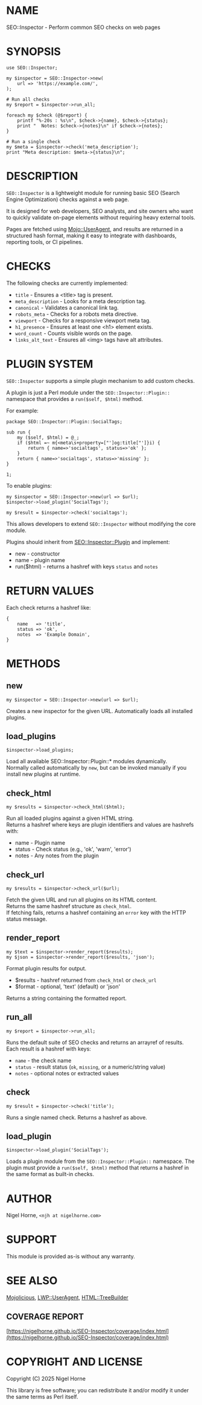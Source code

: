 # NAME

SEO::Inspector - Perform common SEO checks on web pages

# SYNOPSIS

    use SEO::Inspector;

    my $inspector = SEO::Inspector->new(
        url => 'https://example.com/',
    );

    # Run all checks
    my $report = $inspector->run_all;

    foreach my $check (@$report) {
        printf "%-20s : %s\n", $check->{name}, $check->{status};
        print "  Notes: $check->{notes}\n" if $check->{notes};
    }

    # Run a single check
    my $meta = $inspector->check('meta_description');
    print "Meta description: $meta->{status}\n";

# DESCRIPTION

`SEO::Inspector` is a lightweight module for running
basic SEO (Search Engine Optimization) checks against a web page.

It is designed for web developers, SEO analysts, and site owners
who want to quickly validate on-page elements without requiring
heavy external tools.

Pages are fetched using [Mojo::UserAgent](https://metacpan.org/pod/Mojo%3A%3AUserAgent), and results are
returned in a structured hash format, making it easy to integrate
with dashboards, reporting tools, or CI pipelines.

# CHECKS

The following checks are currently implemented:

- `title` - Ensures a &lt;title> tag is present.
- `meta_description` - Looks for a meta description tag.
- `canonical` - Validates a canonical link tag.
- `robots_meta` - Checks for a robots meta directive.
- `viewport` - Checks for a responsive viewport meta tag.
- `h1_presence` - Ensures at least one &lt;h1> element exists.
- `word_count` - Counts visible words on the page.
- `links_alt_text` - Ensures all &lt;img> tags have alt attributes.

# PLUGIN SYSTEM

`SEO::Inspector` supports a simple plugin mechanism to add custom checks.

A plugin is just a Perl module under the `SEO::Inspector::Plugin::`
namespace that provides a `run($self, $html)` method.

For example:

    package SEO::Inspector::Plugin::SocialTags;

    sub run {
        my ($self, $html) = @_;
        if ($html =~ m{<meta\s+property=["']og:title["']}i) {
            return { name=>'socialtags', status=>'ok' };
        }
        return { name=>'socialtags', status=>'missing' };
    }

    1;

To enable plugins:

    my $inspector = SEO::Inspector->new(url => $url);
    $inspector->load_plugin('SocialTags');

    my $result = $inspector->check('socialtags');

This allows developers to extend `SEO::Inspector` without modifying the core module.

Plugins should inherit from [SEO::Inspector::Plugin](https://metacpan.org/pod/SEO%3A%3AInspector%3A%3APlugin) and implement:

- new - constructor
- name - plugin name
- run($html) - returns a hashref with keys `status` and `notes`

# RETURN VALUES

Each check returns a hashref like:

    {
        name   => 'title',
        status => 'ok',
        notes  => 'Example Domain',
    }

# METHODS

## new

    my $inspector = SEO::Inspector->new(url => $url);

Creates a new inspector for the given URL.
Automatically loads all installed plugins.

## load\_plugins

    $inspector->load_plugins;

Load all available SEO::Inspector::Plugin::\* modules dynamically.  
Normally called automatically by `new`, but can be invoked manually if you install new plugins at runtime.

## check\_html

    my $results = $inspector->check_html($html);

Run all loaded plugins against a given HTML string.  
Returns a hashref where keys are plugin identifiers and values are hashrefs with:

- name - Plugin name
- status - Check status (e.g., 'ok', 'warn', 'error')
- notes - Any notes from the plugin

## check\_url

    my $results = $inspector->check_url($url);

Fetch the given URL and run all plugins on its HTML content.  
Returns the same hashref structure as `check_html`.  
If fetching fails, returns a hashref containing an `error` key with the HTTP status message.

## render\_report

    my $text = $inspector->render_report($results);
    my $json = $inspector->render_report($results, 'json');

Format plugin results for output.  

- $results - hashref returned from `check_html` or `check_url`
- $format - optional, 'text' (default) or 'json'

Returns a string containing the formatted report.

## run\_all

    my $report = $inspector->run_all;

Runs the default suite of SEO checks and returns an arrayref of results.
Each result is a hashref with keys:

- `name` - the check name
- `status` - result status (`ok`, `missing`, or a numeric/string value)
- `notes` - optional notes or extracted values

## check

    my $result = $inspector->check('title');

Runs a single named check. Returns a hashref as above.

## load\_plugin

    $inspector->load_plugin('SocialTags');

Loads a plugin module from the `SEO::Inspector::Plugin::` namespace.
The plugin must provide a `run($self, $html)` method that returns
a hashref in the same format as built-in checks.

# AUTHOR

Nigel Horne, `<njh at nigelhorne.com>`

# SUPPORT

This module is provided as-is without any warranty.

# SEE ALSO

[Mojolicious](https://metacpan.org/pod/Mojolicious), [LWP::UserAgent](https://metacpan.org/pod/LWP%3A%3AUserAgent), [HTML::TreeBuilder](https://metacpan.org/pod/HTML%3A%3ATreeBuilder)

## COVERAGE REPORT

[https://nigelhorne.github.io/SEO-Inspector/coverage/index.html](https://nigelhorne.github.io/SEO-Inspector/coverage/index.html)

# COPYRIGHT AND LICENSE

Copyright (C) 2025 Nigel Horne

This library is free software; you can redistribute it and/or modify
it under the same terms as Perl itself.
